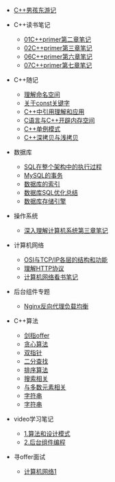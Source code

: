 * [C++男孩东游记](/README.md)

* C++读书笔记
  * [01C++primer第二章笔记](/C++读书笔记/01C++primer第二章笔记.md)
  * [02C++primer第三章笔记](/C++读书笔记/02C++primer第三章笔记.md)
  * [06C++primer第六章笔记](/C++读书笔记/06C++primer第六章笔记.md)
  * [07C++primer第七章笔记](/C++读书笔记/07C++primer第七章笔记.md)

* C++随记
  * [理解命名空间](/C++随记/理解命名空间.md)
  * [关于const关键字](/C++随记/关于const关键字.md)
  * [C++中引用理解和应用](/C++随记/C++中引用理解和应用.md)
  * [C语言与C++开辟内存空间](/C++随记/C语言与C++开辟内存空间.md)
  * [C++单例模式](/C++随记/C++单例模式.md)
  * [C++深拷贝与浅拷贝](/C++随记/C++深拷贝和浅拷贝.md)

* 数据库
  * [SQL在整个架构中的执行过程](/数据库/SQL在整个架构中的执行过程.md)
  * [MySQL的事务](/数据库/MySQL的事务.md)
  * [数据库的索引](/数据库/数据库的索引.md)
  * [数据库SQL优化总结](/数据库/数据库SQL优化总结.md)
  * [数据库存储引擎](/数据库/数据库存储引擎.md)
  
* 操作系统
  * [深入理解计算机系统第三章笔记](/操作系统/深入理解计算机系统第三章笔记.md)
  
* 计算机网络
  * [OSI与TCP/IP各层的结构和功能](/计算机网络/OSI与TcpIp各层的结构和功能.md)
  * [理解HTTP协议](/计算机网络/理解HTTP协议.md)
  * [计算机网络看书笔记](/计算机网络/计算机网络看书笔记.md)

* 后台组件专题
  * [Nginx反向代理负载均衡](/后台组件专题/Nginx反向代理负载均衡.md)

* C++算法
  * [剑指offer](/算法/剑指offer.md)
  * [贪心算法](/算法/贪心算法.md)
  * [双指针](/算法/双指针.md)
  * [二分查找](/算法/二分查找.md)
  * [排序算法](/算法/排序算法.md)
  * [搜索相关](/算法/搜索相关.md)
  * [与多数元素相关](/算法/与多数元素相关.md)
  * [字符串](/算法/字符串.md)
  * [字符串](/算法/链表.md)


* video学习笔记
  * [1.算法和设计模式](/video学习笔记/1.算法和设计模式.md)
  * [2.后台组件编程](/video学习笔记/2.后台组件编程.md)

* 寻offer面试
  * [计算机网络1](/寻offer面试/计算机网络/计算机网络1.md)  

